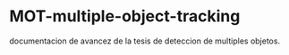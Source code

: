 # MOT-multiple-object-tracking
documentacion de avancez de la tesis de deteccion de multiples objetos.
